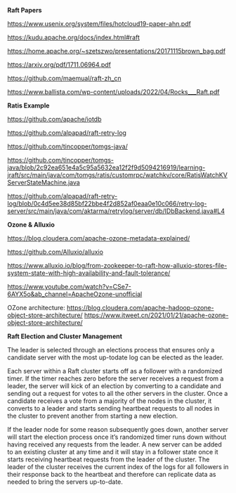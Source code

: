 
**Raft Papers**

https://www.usenix.org/system/files/hotcloud19-paper-ahn.pdf

https://kudu.apache.org/docs/index.html#raft

https://home.apache.org/~szetszwo/presentations/20171115brown_bag.pdf

https://arxiv.org/pdf/1711.06964.pdf

https://github.com/maemual/raft-zh_cn

https://www.ballista.com/wp-content/uploads/2022/04/Rocks___Raft.pdf

**Ratis Example**

https://github.com/apache/iotdb

https://github.com/alpapad/raft-retry-log

https://github.com/tincopper/tomgs-java/

https://github.com/tincopper/tomgs-java/blob/2c92ea651e4a5c95a5632ea12f2f9d5094216919/learning-jraft/src/main/java/com/tomgs/ratis/customrpc/watchkv/core/RatisWatchKVServerStateMachine.java

https://github.com/alpapad/raft-retry-log/blob/0c4d5ee38d85bf22bbe4f2d852af0eaa0e10c066/retry-log-server/src/main/java/com/aktarma/retrylog/server/db/IDbBackend.java#L4

**Ozone & Alluxio**

https://blog.cloudera.com/apache-ozone-metadata-explained/

https://github.com/Alluxio/alluxio

https://www.alluxio.io/blog/from-zookeeper-to-raft-how-alluxio-stores-file-system-state-with-high-availability-and-fault-tolerance/

https://www.youtube.com/watch?v=CSe7-6AYX5o&ab_channel=ApacheOzone-unofficial

OZone architecture:
https://blog.cloudera.com/apache-hadoop-ozone-object-store-architecture/
https://www.itweet.cn/2021/01/21/apache-ozone-object-store-architecture/


**Raft Election and Cluster Management**

The leader is selected through an elections
process that ensures only a candidate server with the most up-todate log can be elected as the leader.

Each server within a Raft cluster starts off as a follower with
a randomized timer. If the timer reaches zero before the server
receives a request from a leader, the server will kick of an election
by converting to a candidate and sending out a request for votes to
all the other servers in the cluster. Once a candidate receives a vote
from a majority of the nodes in the cluster, it converts to a leader
and starts sending heartbeat requests to all nodes in the cluster to
prevent another from starting a new election.

If the leader node for some reason subsequently goes down,
another server will start the election process once it’s randomized
timer runs down without having received any requests from the
leader. A new server can be added to an existing cluster at any
time and it will stay in a follower state once it starts receiving
heartbeat requests from the leader of the cluster. The leader of the
cluster receives the current index of the logs for all followers in
their response back to the heartbeat and therefore can replicate
data as needed to bring the servers up-to-date.

